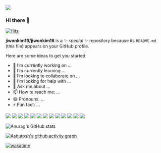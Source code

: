 <img src="https://capsule-render.vercel.app/api?type=wave&color=auto&height=300&section=header" />

### Hi there 👋

[![Hits](https://hits.seeyoufarm.com/api/count/incr/badge.svg?url=https%3A%2F%2Fgithub.com%2Fjiwonkim16&count_bg=%23C83DA6&title_bg=%23555555&icon=&icon_color=%23E7E7E7&title=hits&edge_flat=false)](https://hits.seeyoufarm.com)

**jiwonkim16/jiwonkim16** is a ✨ _special_ ✨ repository because its `README.md` (this file) appears on your GitHub profile.

Here are some ideas to get you started:

- 🔭 I’m currently working on ...
- 🌱 I’m currently learning ...
- 👯 I’m looking to collaborate on ...
- 🤔 I’m looking for help with ...
- 💬 Ask me about ...
- 📫 How to reach me: ...
- 😄 Pronouns: ...
- ⚡ Fun fact: ...

<img src="https://img.shields.io/badge/TypeScript-3178C6?style=flat&logo=TypeScript&logoColor=white"/>
<img src="https://img.shields.io/badge/React-61DAFB?style=flat&logo=React&logoColor=white"/>
<img src="https://img.shields.io/badge/Next.js-000000?style=flat&logo=Next.js&logoColor=white"/>
<img src="https://img.shields.io/badge/JavaScript-F7DF1E?style=flat&logo=JavaScript&logoColor=white"/>
<img src="https://img.shields.io/badge/Tailwind-06B6D4?style=flat&logo=Tailwind CSS&logoColor=white"/>
<img src="https://img.shields.io/badge/ReactQuery-FF4154?style=flat&logo=React Query&logoColor=white"/>
<img src="https://img.shields.io/badge/Git-F05032?style=flat&logo=Git&logoColor=white"/>
<img src="https://img.shields.io/badge/Recoil-3578E5?style=flat&logo=Recoil&logoColor=white"/>
<img src="https://img.shields.io/badge/Vite-646CFF?style=flat&logo=Vite&logoColor=white"/>
<img src="https://img.shields.io/badge/Socket.io-010101?style=flat&logo=Socket.io&logoColor=white"/>
<img src="https://img.shields.io/badge/Axios-5A29E4?style=flat&logo=Axios&logoColor=white"/>
<img src="https://img.shields.io/badge/Vercel-000000?style=flat&logo=Vercel&logoColor=white"/>
<img src="https://img.shields.io/badge/React Router-CA4245?style=flat&logo=React Router&logoColor=white"/>

![Anurag's GitHub stats](https://github-readme-stats.vercel.app/api?username=jiwonkim16&show_icons=true&theme=tokyonight)

[![Ashutosh's github activity graph](https://github-readme-activity-graph.vercel.app/graph?username=jiwonkim16&theme=github-compact)](https://github.com/ashutosh00710/github-readme-activity-graph)

[![wakatime](https://wakatime.com/badge/user/3fbdb6cf-55c4-46dc-b9b0-a27cfeef9b1c.svg)](https://wakatime.com/@3fbdb6cf-55c4-46dc-b9b0-a27cfeef9b1c)
